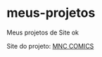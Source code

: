 # meus-projetos
Meus projetos de Site ok

<p>Site do projeto: <a href="https://victoralvesmoura.github.io/meus-projetos/mnc_p%C3%A1gina%20inicial/pagina_inicial" target="_blank">MNC COMICS</a></p>

